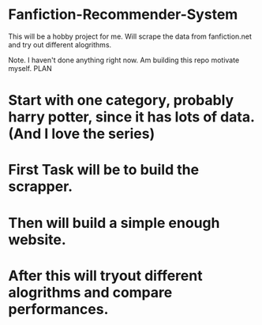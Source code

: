 # Fanfiction-Recommender-System
This will be a hobby project for me. Will scrape the data from fanfiction.net and try out different alogrithms.

Note. I haven't done anything right now. Am building this repo motivate myself. 
PLAN
# Start with one category, probably harry potter, since it has lots of data.(And I love the series)
# First Task will be to build the scrapper. 
# Then will build a simple enough website.
# After this will tryout different alogrithms and compare performances.
